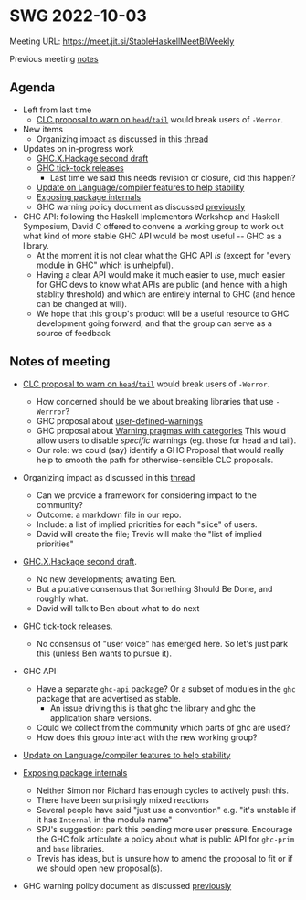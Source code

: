 SWG 2022-10-03
==============

Meeting URL: https://meet.jit.si/StableHaskellMeetBiWeekly

Previous meeting [notes](https://github.com/haskellfoundation/stability/blob/main/meetings/2022-09-19.md)

## Agenda
- Left from last time
  - [CLC proposal to warn on `head`/`tail`](https://github.com/haskell/core-libraries-committee/issues/87) would break users of `-Werror`.
- New items
  - Organizing impact as discussed in this [thread](https://github.com/haskellfoundation/tech-proposals/pull/34#issuecomment-1247908856)
- Updates on in-progress work
  - [GHC.X.Hackage second draft](https://github.com/haskellfoundation/tech-proposals/pull/27)
  - [GHC tick-tock releases](https://github.com/haskellfoundation/tech-proposals/pull/34)
	- Last time we said this needs revision or closure, did this happen?
  - [Update on Language/compiler features to help stability](https://edit.smart-cactus.org/jeFTSfj9SRun6ywmj1Tqcw?view)
  - [Exposing package internals](https://github.com/ghc-proposals/ghc-proposals/pull/528)
  - GHC warning policy document as discussed [previously](https://github.com/haskellfoundation/stability/blob/main/meetings/2022-05-30.md)
- GHC API: following the Haskell Implementors Workshop and Haskell Symposium, David C offered to convene a working group to work out what kind of more stable GHC API would be most useful -- GHC as a library.
    - At the moment it is not clear what the GHC API *is* (except for "every module in GHC" which is unhelpful).
    - Having a clear API would make it much easier to use, much easier for GHC devs to know what APIs are public (and hence with a high stablity threshold) and which are entirely internal to GHC (and hence can be changed at will).
    - We hope that this group's product will be a useful resource to GHC development going forward, and that the group can serve as a source of feedback

## Notes of meeting

- [CLC proposal to warn on `head`/`tail`](https://github.com/haskell/core-libraries-committee/issues/87) would break users of `-Werror`.
    - How concerned should be we about breaking libraries that use `-Werrror`?
    - GHC proposal about [user-defined-warnings](https://github.com/ghc-proposals/ghc-proposals/pull/454)
    - GHC proposal about [Warning pragmas with categories](https://github.com/ghc-proposals/ghc-proposals/pull/541) This would allow users to disable *specific* warnings (eg. those for head and tail).
    - Our role: we could (say) identify a GHC Proposal that would really help to smooth the path for otherwise-sensible CLC proposals.

- Organizing impact as discussed in this [thread](https://github.com/haskellfoundation/tech-proposals/pull/34#issuecomment-1247908856)
    - Can we provide a framework for considering impact to the community?
    - Outcome: a markdown file in our repo.
    - Include: a list of implied priorities for each "slice" of users.
    - David will create the file; Trevis will make the "list of implied priorities"

- [GHC.X.Hackage second draft](https://github.com/haskellfoundation/tech-proposals/pull/27).
    - No new developments; awaiting Ben.
    - But a putative consensus that Something Should Be Done, and roughly what.
    - David will talk to Ben about what to do next

- [GHC tick-tock releases](https://github.com/haskellfoundation/tech-proposals/pull/34).
    - No consensus of "user voice" has emerged here.  So let's just park this (unless Ben wants to pursue it).

- GHC API
    - Have a separate `ghc-api` package?   Or a subset of modules in the `ghc` package that are advertised as stable.
        - An issue driving this is that ghc the library and ghc the application share versions.
    - Could we collect from the community which parts of ghc are used?
    - How does this group interact with the new working group?

- [Update on Language/compiler features to help stability](https://edit.smart-cactus.org/jeFTSfj9SRun6ywmj1Tqcw?view)

- [Exposing package internals](https://github.com/ghc-proposals/ghc-proposals/pull/528)
    - Neither Simon nor Richard has enough cycles to actively push this.
    - There have been surprisingly mixed reactions
    - Several people have said "just use a convention" e.g. "it's unstable if it has `Internal` in the module name"
    - SPJ's suggestion: park this pending more user pressure.  Encourage the GHC folk articulate a policy about what is public API for `ghc-prim` and `base` libraries.
    - Trevis has ideas, but is unsure how to amend the proposal to fit or if we should open new proposal(s).

- GHC warning policy document as discussed [previously](https://github.com/haskellfoundation/stability/blob/main/meetings/2022-05-30.md)
